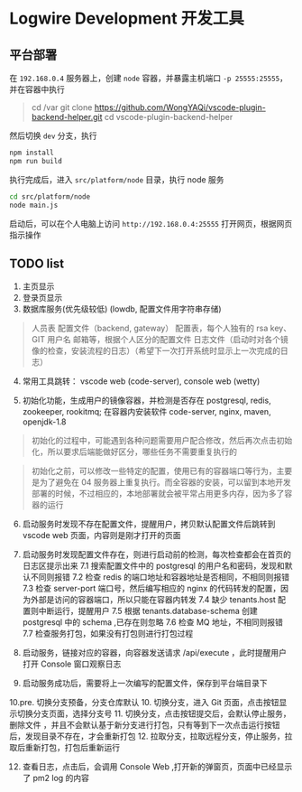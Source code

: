 # Logwire Development 开发工具

## 平台部署
在 `192.168.0.4` 服务器上，创建 `node` 容器，并暴露主机端口 `-p 25555:25555`，并在容器中执行

> cd /var
> git clone https://github.com/WongYAQi/vscode-plugin-backend-helper.git
> cd vscode-plugin-backend-helper

然后切换 `dev` 分支，执行

```bash
npm install
npm run build
```

执行完成后，进入 `src/platform/node` 目录，执行 node 服务

```bash
cd src/platform/node
node main.js
```

启动后，可以在个人电脑上访问 `http://192.168.0.4:25555` 打开网页，根据网页指示操作


## TODO list

1. 主页显示
2. 登录页显示
3. 数据库服务(优先级较低) (lowdb, 配置文件用字符串存储)
> 人员表
> 配置文件（backend, gateway）
> 配置表，每个人独有的 rsa key、GIT 用户名 邮箱等，根据个人区分的配置文件
> 日志文件（启动时对各个镜像的检查，安装流程的日志）（希望下一次打开系统时显示上一次完成的日志）

4. 常用工具跳转： vscode web (code-server), console web (wetty)

5. 初始化功能，生成用户的镜像容器，并检测是否存在 postgresql, redis, zookeeper, rookitmq; 在容器内安装软件 code-server, nginx, maven, openjdk-1.8

> 初始化的过程中，可能遇到各种问题需要用户配合修改，然后再次点击初始化，所以要求后端能做好区分，哪些任务不需要重复执行的

> 初始化之前，可以修改一些特定的配置，使用已有的容器端口等行为，主要是为了避免在 04 服务器上重复执行。而全容器的安装，可以留到本地开发部署的时候，不过相应的，本地部署就会被平常占用更多内存，因为多了容器的运行

6. 启动服务时发现不存在配置文件，提醒用户，拷贝默认配置文件后跳转到 vscode web 页面，内容则是刚才打开的页面
7. 启动服务时发现配置文件存在，则进行启动前的检测，每次检查都会在首页的日志区提示出来
	7.1 搜索配置文件中的 postgresql 的用户名和密码，发现和默认不同则报错
	7.2 检查 redis 的端口地址和容器地址是否相同，不相同则报错
	7.3 检查 server-port 端口号，然后编写相应的 nginx 的代码转发的配置，因为外部是访问的容器端口，所以只能在容器内转发
	7.4 缺少 tenants.host 配置则中断运行，提醒用户
	7.5 根据 tenants.database-schema 创建 postgresql 中的 schema ,已存在则忽略
	7.6 检查 MQ 地址，不相同则报错
	7.7 检查服务打包，如果没有打包则进行打包过程
	
8. 启动服务，链接对应的容器，向容器发送请求 /api/execute ，此时提醒用户打开 Console 窗口观察日志
9. 启动服务成功后，需要将上一次编写的配置文件，保存到平台端目录下

10.pre. 切换分支预备，分支仓库默认
10. 切换分支，进入 Git 页面，点击按钮显示切换分支页面，选择分支号
11. 切换分支，点击按钮提交后，会默认停止服务，删除文件 ，并且不会默认基于新分支进行打包，只有等到下一次点击运行按钮后，发现目录不存在，才会重新打包
12. 拉取分支，拉取远程分支，停止服务，拉取后重新打包，打包后重新运行

12. 查看日志，点击后，会调用 Console Web ,打开新的弹窗页，页面中已经显示了 pm2 log 的内容

